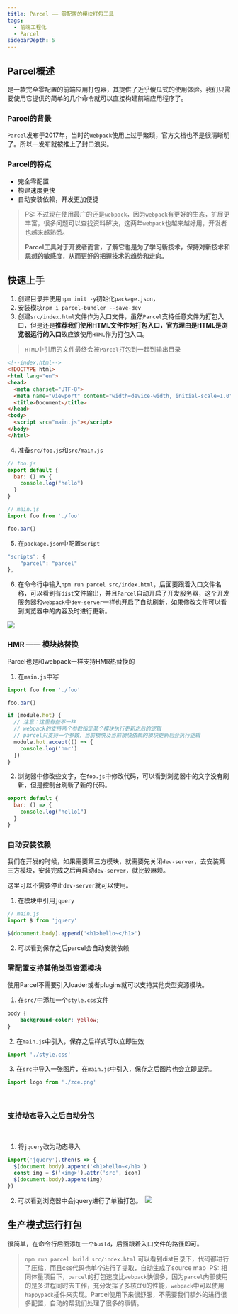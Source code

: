 ```yaml
---
title: Parcel —— 零配置的模块打包工具
tags: 
  - 前端工程化
  - Parcel
sidebarDepth: 5
---
```

## Parcel概述
是一款完全零配置的前端应用打包器，其提供了近乎傻瓜式的使用体验。我们只需要使用它提供的简单的几个命令就可以直接构建前端应用程序了。

### Parcel的背景
`Parcel`发布于2017年，当时的`Webpack`使用上过于繁琐，官方文档也不是很清晰明了。所以一发布就被推上了封口浪尖。

### Parcel的特点

- 完全零配置
- 构建速度更快
- 自动安装依赖，开发更加便捷


> PS: 不过现在使用最广的还是`webpack`，因为`webpack`有更好的生态，扩展更丰富，很多问题可以查找资料解决，这两年`webpack`也越来越好用，开发者也越来越熟悉。
>
> **Parcel工具对于开发者而言，了解它也是为了学习新技术，保持对新技术和思想的敏感度，从而更好的把握技术的趋势和走向。**

## 快速上手
1. 创建目录并使用`npm init -y`初始化`package.json`，
2. 安装模块`npm i parcel-bundler --save-dev`
3. 创建`src/index.html`文件作为入口文件，虽然`Parcel`支持任意文件为打包入口，但是还是**推荐我们使用HTML文件作为打包入口，官方理由是HTML是浏览器运行的入口**故应该使用`HTML`作为打包入口。

> `HTML`中引用的文件最终会被`Parcel`打包到一起到输出目录


```html
<!--index.html-->
<!DOCTYPE html>
<html lang="en">
<head>
  <meta charset="UTF-8">
  <meta name="viewport" content="width=device-width, initial-scale=1.0">
  <title>Document</title>
</head>
<body>
  <script src="main.js"></script>
</body>
</html>
```

4. 准备`src/foo.js`和`src/main.js`

```js
// foo.js
export default {
  bar: () => {
    console.log("hello")
  }
}
```
```js
// main.js
import foo from './foo'

foo.bar()
```
5. 在`package.json`中配置`script`

```js
"scripts": {
    "parcel": "parcel"
},
```

6. 在命令行中输入`npm run parcel src/index.html`，后面要跟着入口文件名称，可以看到有`dist`文件输出，并且`Parcel`自动开启了开发服务器，这个开发服务器和`webpack`中`dev-server`一样也开启了自动刷新，如果修改文件可以看到浏览器中的内容及时进行更新。

![](https://p1-juejin.byteimg.com/tos-cn-i-k3u1fbpfcp/4ade887b9268403388543291f636629f~tplv-k3u1fbpfcp-watermark.image)

### HMR —— 模块热替换

Parcel也是和webpack一样支持HMR热替换的
1. 在`main.js`中写

```js
import foo from './foo'

foo.bar()

if (module.hot) {
  // 注意：这里有些不一样
  // webpack的支持两个参数指定某个模块执行更新之后的逻辑
  // parcel只支持一个参数，当前模块及当前模块依赖的模块更新后会执行逻辑
  module.hot.accept(() => {
    console.log('hmr')
  })
}
```

2. 浏览器中修改些文字，在`foo.js`中修改代码，可以看到浏览器中的文字没有刷新，但是控制台刷新了新的代码。

```js
export default {
  bar: () => {
    console.log("hello1")
  }
}
```

### 自动安装依赖
我们在开发的时候，如果需要第三方模块，就需要先关闭`dev-server`，去安装第三方模块，安装完成之后再启动`dev-server`，就比较麻烦。

这里可以不需要停止`dev-server`就可以使用。
1. 在模块中引用`jquery`

```js
// main.js
import $ from 'jquery'

$(document.body).append('<h1>hello~</h1>')
```
2. 可以看到保存之后parcel会自动安装依赖

### 零配置支持其他类型资源模块
使用Parcel不需要引入loader或者plugins就可以支持其他类型资源模块。

1. 在`src/`中添加一个`style.css`文件

```css
body {
    background-color: yellow;
}
```
​
2. 在`main.js`中引入，保存之后样式可以立即生效
```js
import './style.css'
```
​
3. 在`src`中导入一张图片，在`main.js`中引入，保存之后图片也会立即显示。
​
```js
import logo from './zce.png'
```
​
### 支持动态导入之后自动分包
​
1. 将`jquery`改为动态导入
​
```js
import('jquery').then($ => {
  $(document.body).append('<h1>hello~</h1>')
  const img = $('<img>').attr('src', icon)
  $(document.body).append(img)
})
```
2. 可以看到浏览器中会jquery进行了单独打包。
​
![](https://p9-juejin.byteimg.com/tos-cn-i-k3u1fbpfcp/b1d90405ba864b53bba5dad075a72a42~tplv-k3u1fbpfcp-watermark.image)
​
## 生产模式运行打包
​
很简单，在命令行后面添加一个`build`，后面跟着入口文件的路径即可。
​
> `npm run parcel build src/index.html`
​
可以看到dist目录下，代码都进行了压缩，而且css代码也单个进行了提取，自动生成了source map
​
> PS: 相同体量项目下，`parcel`的打包速度比`webpack`快很多，因为`parcel`内部使用的是多进程同时去工作，充分发挥了多核`CPU`的性能，`webpack`中可以使用`happypack`插件来实现。
​
​
Parcel使用下来很舒服，不需要我们额外的进行很多配置，自动的帮我们处理了很多的事情。
​
